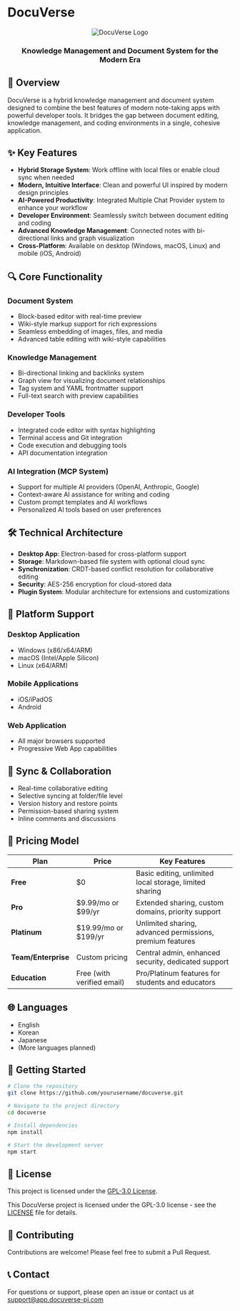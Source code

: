 # DocuVerse

<div align="center">
    <img src="https://via.placeholder.com/150" alt="DocuVerse Logo">
    <h3>Knowledge Management and Document System for the Modern Era</h3>
</div>

## 🌟 Overview

DocuVerse is a hybrid knowledge management and document system designed to combine the best features of modern note-taking apps with powerful developer tools. It bridges the gap between document editing, knowledge management, and coding environments in a single, cohesive application.

## ✨ Key Features

- **Hybrid Storage System**: Work offline with local files or enable cloud sync when needed
- **Modern, Intuitive Interface**: Clean and powerful UI inspired by modern design principles
- **AI-Powered Productivity**: Integrated Multiple Chat Provider system to enhance your workflow
- **Developer Environment**: Seamlessly switch between document editing and coding
- **Advanced Knowledge Management**: Connected notes with bi-directional links and graph visualization
- **Cross-Platform**: Available on desktop (Windows, macOS, Linux) and mobile (iOS, Android)

## 🔍 Core Functionality

### Document System
- Block-based editor with real-time preview
- Wiki-style markup support for rich expressions
- Seamless embedding of images, files, and media
- Advanced table editing with wiki-style capabilities

### Knowledge Management
- Bi-directional linking and backlinks system
- Graph view for visualizing document relationships
- Tag system and YAML frontmatter support
- Full-text search with preview capabilities

### Developer Tools
- Integrated code editor with syntax highlighting
- Terminal access and Git integration
- Code execution and debugging tools
- API documentation integration

### AI Integration (MCP System)
- Support for multiple AI providers (OpenAI, Anthropic, Google)
- Context-aware AI assistance for writing and coding
- Custom prompt templates and AI workflows
- Personalized AI tools based on user preferences

## 🛠️ Technical Architecture

- **Desktop App**: Electron-based for cross-platform support
- **Storage**: Markdown-based file system with optional cloud sync
- **Synchronization**: CRDT-based conflict resolution for collaborative editing
- **Security**: AES-256 encryption for cloud-stored data
- **Plugin System**: Modular architecture for extensions and customizations

## 📱 Platform Support

### Desktop Application
- Windows (x86/x64/ARM)
- macOS (Intel/Apple Silicon)
- Linux (x64/ARM)

### Mobile Applications
- iOS/iPadOS
- Android

### Web Application
- All major browsers supported
- Progressive Web App capabilities

## 🔄 Sync & Collaboration

- Real-time collaborative editing
- Selective syncing at folder/file level
- Version history and restore points
- Permission-based sharing system
- Inline comments and discussions

## 💼 Pricing Model

| Plan | Price | Key Features |
|------|-------|--------------|
| **Free** | $0 | Basic editing, unlimited local storage, limited sharing |
| **Pro** | $9.99/mo or $99/yr | Extended sharing, custom domains, priority support |
| **Platinum** | $19.99/mo or $199/yr | Unlimited sharing, advanced permissions, premium features |
| **Team/Enterprise** | Custom pricing | Central admin, enhanced security, dedicated support |
| **Education** | Free (with verified email) | Pro/Platinum features for students and educators |

## 🌐 Languages

- English
- Korean
- Japanese
- (More languages planned)

## 🚀 Getting Started

```bash
# Clone the repository
git clone https://github.com/yourusername/docuverse.git

# Navigate to the project directory
cd docuverse

# Install dependencies
npm install

# Start the development server
npm start
```

## 📄 License

This project is licensed under the [GPL-3.0 License](LICENSE).

This DocuVerse project is licensed under the GPL-3.0 license - see the [LICENSE](LICENSE) file for details.

## 🤝 Contributing

Contributions are welcome! Please feel free to submit a Pull Request.

## 📞 Contact

For questions or support, please open an issue or contact us at support@app.docuverse-pj.com
